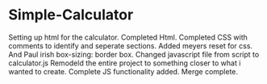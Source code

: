 # Simple-Calculator
Setting up html for the calculator.
Completed Html.
Completed CSS with comments to identify and seperate sections.
Added meyers reset for css.
And Paul irish box-sizing: border box.
Changed javascript file from script to calculator.js
Remodeld the entire project to something closer to what i wanted to create. 
Complete JS functionality added.
Merge complete.
